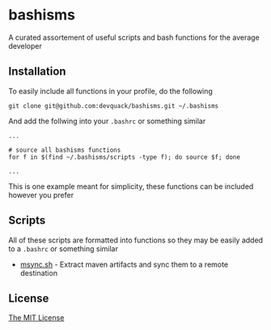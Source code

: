 # bashisms

A curated assortement of useful scripts and bash functions for the average developer

## Installation

To easily include all functions in your profile, do the following

```
git clone git@github.com:devquack/bashisms.git ~/.bashisms
```

And add the follwing into your `.bashrc` or something similar

```
...

# source all bashisms functions
for f in $(find ~/.bashisms/scripts -type f); do source $f; done

...
```

This is one example meant for simplicity, these functions can be included however you prefer

## Scripts

All of these scripts are formatted into functions so they may be easily added to a `.bashrc` or something similar

* [msync.sh](scripts/msync.sh) - Extract maven artifacts and sync them to a remote destination

## License

[The MIT License](LICENSE.md)